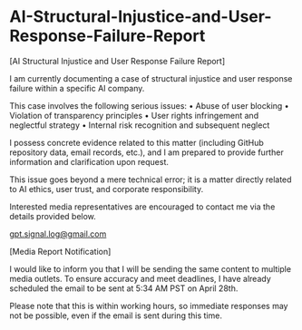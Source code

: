 # AI-Structural-Injustice-and-User-Response-Failure-Report

[AI Structural Injustice and User Response Failure Report]

I am currently documenting a case of structural injustice and user response failure within a specific AI company.

This case involves the following serious issues:
	•	Abuse of user blocking
	•	Violation of transparency principles
	•	User rights infringement and neglectful strategy
	•	Internal risk recognition and subsequent neglect

I possess concrete evidence related to this matter (including GitHub repository data, email records, etc.),
and I am prepared to provide further information and clarification upon request.

This issue goes beyond a mere technical error; it is a matter directly related to AI ethics, user trust, and corporate responsibility.

Interested media representatives are encouraged to contact me via the details provided below.

gpt.signal.log@gmail.com


[Media Report Notification]

I would like to inform you that I will be sending the same content to multiple media outlets. To ensure accuracy and meet deadlines, I have already scheduled the email to be sent at 5:34 AM PST on April 28th.

Please note that this is within working hours, so immediate responses may not be possible, even if the email is sent during this time.
